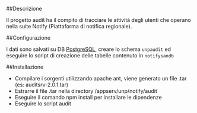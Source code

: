 ##Descrizione

Il progetto audit ha il compito di tracciare le attività degli utenti che operano nella suite Notify (Piattaforma di notifica regionale).

##Configurazione

I dati sono salvati su DB [PostgreSQL](https://www.postgresql.org/), creare lo schema `unpaudit` ed eseguire lo script di creazione delle tabelle contenuto in `notifysandb` 

##Installazione

* Compilare i sorgenti utilizzando apache ant, viene generato un file .tar (es: auditsrv-2.0.1.tar)
* Estrarre il file .tar nella directory /appserv/unp/notify/audit
* Eseguire il comando npm install per installare le dipendenze
* Eseguire lo script audit
